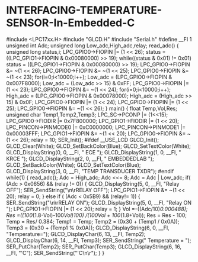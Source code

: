 # INTERFACING-TEMPERATURE-SENSOR-In-Embedded-C
#include <LPC17xx.H>
#include "GLCD.H"
#include "Serial.h"
#define __FI 1
unsigned int Adc;
unsigned long Low_adc,High_adc,relay;
read_adc()
{
unsigned long status,i;
LPC_GPIO0->FIOPIN |= (1 << 26);
status = ((LPC_GPIO1->FIOPIN & 0x00080000) >> 19);
while((status & 0x01) != 0x01)
status = ((LPC_GPIO1->FIOPIN & 0x00080000) >> 19);
LPC_GPIO0->FIOPIN &= ~(1 << 26);
LPC_GPIO0->FIOPIN &= ~(1 << 25);
LPC_GPIO0->FIOPIN &= ~(1 << 23);
for(i=0;i<10000;i++);
Low_adc = (LPC_GPIO0->FIOPIN & 0x007F8000);
Low_adc = (Low_adc >> 15) & 0xFF;
LPC_GPIO0->FIOPIN |= (1 << 23);
LPC_GPIO0->FIOPIN &= ~(1 << 24);
for(i=0;i<10000;i++);
High_adc = (LPC_GPIO0->FIOPIN & 0x00078000);
High_adc = (High_adc >> 15) & 0x0F;
LPC_GPIO0->FIOPIN |= (1 << 24);
LPC_GPIO0->FIOPIN |= (1 << 25);
LPC_GPIO0->FIOPIN &= ~(1 << 26);
}
main()
{
float Temp,Vol,Res;
unsigned char Temp1,Temp2,Temp3;
LPC_SC->PCONP |= (1<<15);
LPC_GPIO0->FIODIR |= 0x7F800000;
LPC_GPIO1->FIODIR |= (1 << 20);
LPC_PINCON->PINMODE0 |= 0xC0000000;
LPC_PINCON->PINMODE1 |= 0x00003FFF;
LPC_GPIO1->FIOPIN &= ~(1 << 20);
LPC_GPIO0->FIOPIN &= ~(1 << 26);
relay = 10;
SER_Init();
#ifdef __USE_LCD
GLCD_Init();
GLCD_Clear(White);
GLCD_SetBackColor(Blue);
GLCD_SetTextColor(White);
GLCD_DisplayString(0, 0, __FI, " ECE ");
GLCD_DisplayString(1, 0, __FI, " KRCE ");
GLCD_DisplayString(2, 0, __FI, " EMBEDDEDLAB ");
GLCD_SetBackColor(White);
GLCD_SetTextColor(Blue);
GLCD_DisplayString(3, 0, __FI, "TEMP TRANSDUCER TXDR");
#endif
while(1)
{
read_adc();
Adc = High_adc;
Adc <<= 8;
Adc = Adc | Low_adc;
if( (Adc > 0x0656) && (relay != 0))
{
GLCD_DisplayString(5, 0, __FI, "Relay OFF");
SER_SendString("\n\rRELAY OFF");
LPC_GPIO1->FIOPIN &= ~(1 << 20);
relay = 0;
}
else if ( (Adc < 0x5B9) && (relay!= 1))
{
SER_SendString("\n\rRELAY ON");
GLCD_DisplayString(5, 0, __FI, "Relay ON ");
LPC_GPIO1->FIOPIN |= (1 << 20);
relay = 1;
}
Vol =-((Adc/10)*0.000488);
Res =((100*(1.8-Vol)-100*Vol)*100) /(100*Vol + 100*(1.8+Vol));
Res = Res - 100;
Temp = Res/ 0.384;
Temp1 = Temp;
Temp2 = (0x30 + (Temp1 / 0x0A));
Temp3 = (0x30 + (Temp1 % 0x0A));
GLCD_DisplayString(6, 0, __FI, "Temperature=");
GLCD_DisplayChar(6, 13, __FI, Temp2);
GLCD_DisplayChar(6, 14, __FI, Temp3);
SER_SendString(" Temperature = ");
SER_PutChar(Temp2);
SER_PutChar(Temp3);
GLCD_DisplayString(6, 16, __FI, "'C");
SER_SendString("'C\n\r");
}
}
